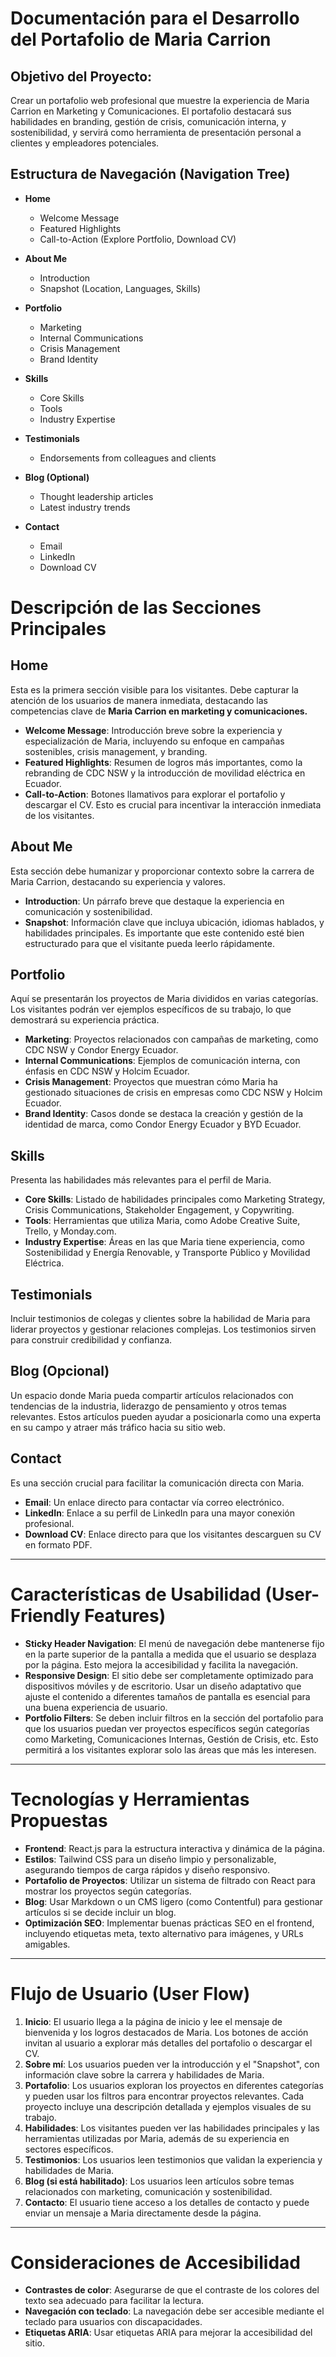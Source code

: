 # Documentación para el Desarrollo del Portafolio de Maria Carrion

## Objetivo del Proyecto:
Crear un portafolio web profesional que muestre la experiencia de Maria Carrion en Marketing y Comunicaciones. El portafolio destacará sus habilidades en branding, gestión de crisis, comunicación interna, y sostenibilidad, y servirá como herramienta de presentación personal a clientes y empleadores potenciales.

## **Estructura de Navegación (Navigation Tree)**

- **Home**
  - Welcome Message
  - Featured Highlights
  - Call-to-Action (Explore Portfolio, Download CV)

- **About Me**
  - Introduction
  - Snapshot (Location, Languages, Skills)

- **Portfolio**
  - Marketing
  - Internal Communications
  - Crisis Management
  - Brand Identity

- **Skills**
  - Core Skills
  - Tools
  - Industry Expertise

- **Testimonials**
  - Endorsements from colleagues and clients

- **Blog (Optional)**
  - Thought leadership articles
  - Latest industry trends

- **Contact**
  - Email
  - LinkedIn
  - Download CV

# **Descripción de las Secciones Principales**

## **Home**
Esta es la primera sección visible para los visitantes. Debe capturar la atención de los usuarios de manera inmediata, destacando las competencias clave de **Maria Carrion en marketing y comunicaciones.**

- **Welcome Message**: Introducción breve sobre la experiencia y especialización de Maria, incluyendo su enfoque en campañas sostenibles, crisis management, y branding.
- **Featured Highlights**: Resumen de logros más importantes, como la rebranding de CDC NSW y la introducción de movilidad eléctrica en Ecuador.
- **Call-to-Action**: Botones llamativos para explorar el portafolio y descargar el CV. Esto es crucial para incentivar la interacción inmediata de los visitantes.

## **About Me**
Esta sección debe humanizar y proporcionar contexto sobre la carrera de Maria Carrion, destacando su experiencia y valores.

- **Introduction**: Un párrafo breve que destaque la experiencia en comunicación y sostenibilidad.
- **Snapshot**: Información clave que incluya ubicación, idiomas hablados, y habilidades principales. Es importante que este contenido esté bien estructurado para que el visitante pueda leerlo rápidamente.

## **Portfolio**
Aquí se presentarán los proyectos de Maria divididos en varias categorías. Los visitantes podrán ver ejemplos específicos de su trabajo, lo que demostrará su experiencia práctica.

- **Marketing**: Proyectos relacionados con campañas de marketing, como CDC NSW y Condor Energy Ecuador.
- **Internal Communications**: Ejemplos de comunicación interna, con énfasis en CDC NSW y Holcim Ecuador.
- **Crisis Management**: Proyectos que muestran cómo Maria ha gestionado situaciones de crisis en empresas como CDC NSW y Holcim Ecuador.
- **Brand Identity**: Casos donde se destaca la creación y gestión de la identidad de marca, como Condor Energy Ecuador y BYD Ecuador.

## **Skills**
Presenta las habilidades más relevantes para el perfil de Maria.

- **Core Skills**: Listado de habilidades principales como Marketing Strategy, Crisis Communications, Stakeholder Engagement, y Copywriting.
- **Tools**: Herramientas que utiliza Maria, como Adobe Creative Suite, Trello, y Monday.com.
- **Industry Expertise**: Áreas en las que Maria tiene experiencia, como Sostenibilidad y Energía Renovable, y Transporte Público y Movilidad Eléctrica.

## **Testimonials**
Incluir testimonios de colegas y clientes sobre la habilidad de Maria para liderar proyectos y gestionar relaciones complejas. Los testimonios sirven para construir credibilidad y confianza.

## **Blog (Opcional)**
Un espacio donde Maria pueda compartir artículos relacionados con tendencias de la industria, liderazgo de pensamiento y otros temas relevantes. Estos artículos pueden ayudar a posicionarla como una experta en su campo y atraer más tráfico hacia su sitio web.

## **Contact**
Es una sección crucial para facilitar la comunicación directa con Maria.

- **Email**: Un enlace directo para contactar vía correo electrónico.
- **LinkedIn**: Enlace a su perfil de LinkedIn para una mayor conexión profesional.
- **Download CV**: Enlace directo para que los visitantes descarguen su CV en formato PDF.

---

# **Características de Usabilidad (User-Friendly Features)**

- **Sticky Header Navigation**: El menú de navegación debe mantenerse fijo en la parte superior de la pantalla a medida que el usuario se desplaza por la página. Esto mejora la accesibilidad y facilita la navegación.
- **Responsive Design**: El sitio debe ser completamente optimizado para dispositivos móviles y de escritorio. Usar un diseño adaptativo que ajuste el contenido a diferentes tamaños de pantalla es esencial para una buena experiencia de usuario.
- **Portfolio Filters**: Se deben incluir filtros en la sección del portafolio para que los usuarios puedan ver proyectos específicos según categorías como Marketing, Comunicaciones Internas, Gestión de Crisis, etc. Esto permitirá a los visitantes explorar solo las áreas que más les interesen.

---

# **Tecnologías y Herramientas Propuestas**

- **Frontend**: React.js para la estructura interactiva y dinámica de la página.
- **Estilos**: Tailwind CSS para un diseño limpio y personalizable, asegurando tiempos de carga rápidos y diseño responsivo.
- **Portafolio de Proyectos**: Utilizar un sistema de filtrado con React para mostrar los proyectos según categorías.
- **Blog**: Usar Markdown o un CMS ligero (como Contentful) para gestionar artículos si se decide incluir un blog.
- **Optimización SEO**: Implementar buenas prácticas SEO en el frontend, incluyendo etiquetas meta, texto alternativo para imágenes, y URLs amigables.

---

# **Flujo de Usuario (User Flow)**

1. **Inicio**: El usuario llega a la página de inicio y lee el mensaje de bienvenida y los logros destacados de Maria. Los botones de acción invitan al usuario a explorar más detalles del portafolio o descargar el CV.
2. **Sobre mí**: Los usuarios pueden ver la introducción y el "Snapshot", con información clave sobre la carrera y habilidades de Maria.
3. **Portafolio**: Los usuarios exploran los proyectos en diferentes categorías y pueden usar los filtros para encontrar proyectos relevantes. Cada proyecto incluye una descripción detallada y ejemplos visuales de su trabajo.
4. **Habilidades**: Los visitantes pueden ver las habilidades principales y las herramientas utilizadas por Maria, además de su experiencia en sectores específicos.
5. **Testimonios**: Los usuarios leen testimonios que validan la experiencia y habilidades de Maria.
6. **Blog (si está habilitado)**: Los usuarios leen artículos sobre temas relacionados con marketing, comunicación y sostenibilidad.
7. **Contacto**: El usuario tiene acceso a los detalles de contacto y puede enviar un mensaje a Maria directamente desde la página.

---

# **Consideraciones de Accesibilidad**

- **Contrastes de color**: Asegurarse de que el contraste de los colores del texto sea adecuado para facilitar la lectura.
- **Navegación con teclado**: La navegación debe ser accesible mediante el teclado para usuarios con discapacidades.
- **Etiquetas ARIA**: Usar etiquetas ARIA para mejorar la accesibilidad del sitio.
